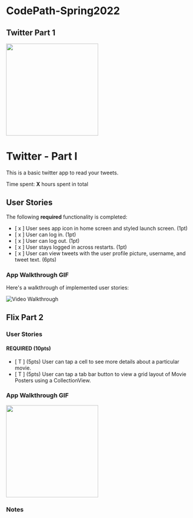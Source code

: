 # CodePath-Spring2022

## Twitter Part 1
<img src="https://github.com/LinxinJiang/CodePath22/blob/main/HW3.gif" width=250><br>

# Twitter - Part I

This is a basic twitter app to read your tweets.

Time spent: **X** hours spent in total

## User Stories

The following **required** functionality is completed:

- [ x ] User sees app icon in home screen and styled launch screen. (1pt)
- [ x ] User can log in. (1pt)
- [ x ] User can log out. (1pt)
- [ x ] User stays logged in across restarts. (1pt)
- [ x ] User can view tweets with the user profile picture, username, and tweet text. (6pts)


### App Walkthrough GIF

Here's a walkthrough of implemented user stories:

<img src='http://i.imgur.com/link/to/your/gif/file.gif' title='Video Walkthrough' width='' alt='Video Walkthrough' />




## Flix Part 2

### User Stories

#### REQUIRED (10pts)
- [ T ] (5pts) User can tap a cell to see more details about a particular movie.
- [ T ] (5pts) User can tap a tab bar button to view a grid layout of Movie Posters using a CollectionView.

### App Walkthrough GIF

<img src="https://github.com/LinxinJiang/CodePath22/blob/main/HW2.gif" width=250><br>

### Notes
